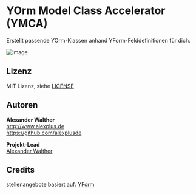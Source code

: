 # YOrm Model Class Accelerator (YMCA)

Erstellt passende YOrm-Klassen anhand YForm-Felddefinitionen für dich.

![image](https://github.com/alexplusde/ymca/assets/3855487/d3d88a42-01c1-4f6c-a440-8f7b7d9ecb91)

## Lizenz

MIT Lizenz, siehe [LICENSE](https://github.com/alexplusde/stellenangebote/blob/master/LICENSE)

## Autoren

**Alexander Walther**  
http://www.alexplus.de  
https://github.com/alexplusde  

**Projekt-Lead**  
[Alexander Walther](https://github.com/alexplusde)

## Credits

stellenangebote basiert auf: [YForm](https://github.com/yakamara/redaxo_yform)  
